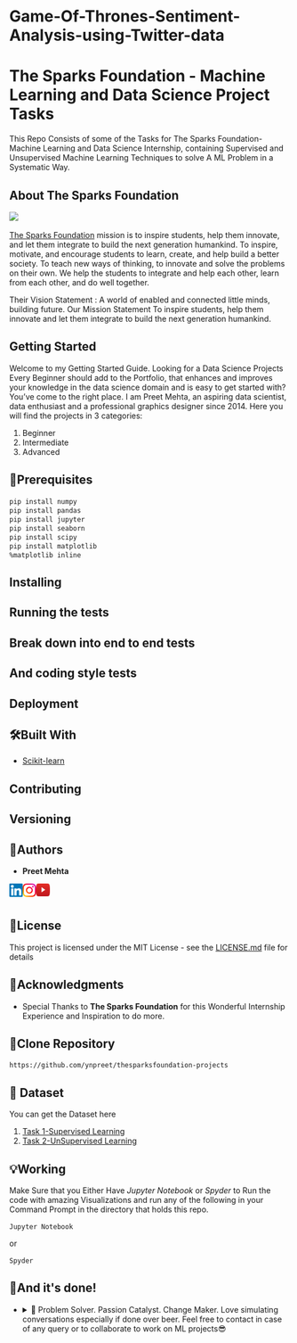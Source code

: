 # Game-Of-Thrones-Sentiment-Analysis-using-Twitter-data

# The Sparks Foundation - Machine Learning and Data Science Project Tasks
This Repo Consists of some of the Tasks for The Sparks Foundation-Machine Learning and Data Science Internship, containing Supervised and Unsupervised Machine Learning Techniques to solve A ML Problem in a Systematic Way.

## About The Sparks Foundation
![](img1.png)

[The Sparks Foundation](https://thesparksfoundationsingapore.org/)  mission is to inspire students, help them innovate, and let them integrate to build the next generation humankind. To inspire, motivate, and encourage students to learn, create, and help build a better society. To teach new ways of thinking, to innovate and solve the problems on their own. We help the students to integrate and help each other, learn from each other, and do well together.

Their Vision Statement : A world of enabled and connected little minds, building future. Our Mission Statement To inspire students, help them innovate and let them integrate to build the next generation humankind.

## Getting Started
Welcome to my Getting Started Guide. Looking for a Data Science Projects Every Beginner should add to the Portfolio, that enhances and improves your knowledge in the data science domain and is easy to get started with? You’ve come to the right place. I am Preet Mehta, an aspiring data scientist, data enthusiast and a professional graphics designer since 2014. Here you will find the projects in 3 categories:  
1. Beginner
2. Intermediate
3. Advanced

## 🔑Prerequisites

```
pip install numpy
pip install pandas
pip install jupyter
pip install seaborn
pip install scipy
pip install matplotlib
%matplotlib inline
```
## Installing
## Running the tests
## Break down into end to end tests
## And coding style tests
## Deployment
## 🛠Built With

* [Scikit-learn](https://scikit-learn.org/stable/) 
## Contributing
## Versioning
## 💃Authors

* **Preet Mehta**  
<p>
<a href="https://www.linkedin.com/in/preetmehta/">
  <img align="left" src="https://github.com/ynpreet/Ynpreet/blob/main/images/Linkedin%20(1).svg" alt="kushal's linkedin" width="24px" />
</a>  
 
<a href="https://www.instagram.com/ynpreet/" target="blank">
  <img align="left" src="https://github.com/ynpreet/Ynpreet/blob/main/images/Instagram%20(1).svg" alt="instagram" width="24px" />
</a>

<a href="https://www.youtube.com/channel/UCCcw6HxUkkfrlKn7-6SszDQ/featured" target="blank">
  <img align="left" src="https://github.com/ynpreet/Ynpreet/blob/main/images/youtube-logo-icon-png-svg.png" alt="youtube"  width="25px" height='23.5' />
</a></p><br><br>

## 👀License

This project is licensed under the MIT License - see the [LICENSE.md](https://opensource.org/licenses/MIT) file for details
## 🙏Acknowledgments

* Special Thanks to **The Sparks Foundation** for this Wonderful Internship Experience and Inspiration to do more.
## 🚀Clone Repository 
```
https://github.com/ynpreet/thesparksfoundation-projects
```

## 📁 Dataset
You can get the Dataset here

1. [Task 1-Supervised Learning](https://github.com/aparajitad60/The-Sparks-Foundation---Machine-Learning-Data-Science/blob/master/t1.csv) 
2. [Task 2-UnSupervised Learning](https://github.com/aparajitad60/The-Sparks-Foundation---Machine-Learning-Data-Science/blob/master/Iris.csv)
## 💡Working 

Make Sure that you Either Have *Jupyter Notebook* or *Spyder* to Run the code with amazing Visualizations and run any of the following in your Command Prompt in the directory that holds this repo. 

```
Jupyter Notebook
```
or
```
Spyder
```
## 👏And it's done!

- <details> <summary> 💬 Problem Solver. Passion Catalyst. Change Maker. Love simulating conversations especially if done over beer. Feel free to contact in case of any query or to collaborate to work on ML projects😎 </summary> <a href="https://wa.me/919408377842" target="blank"><img align="center" src="https://github.com/ynpreet/Ynpreet/blob/main/images/5ae21cc526c97415d3213554.png" width="40x" /></a>
</details>

